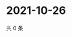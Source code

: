 # 2021-10-26

共 0 条

<!-- BEGIN -->
<!-- 最后更新时间 Tue Oct 26 2021 02:17:29 GMT+0800 (China Standard Time) -->

<!-- END -->
